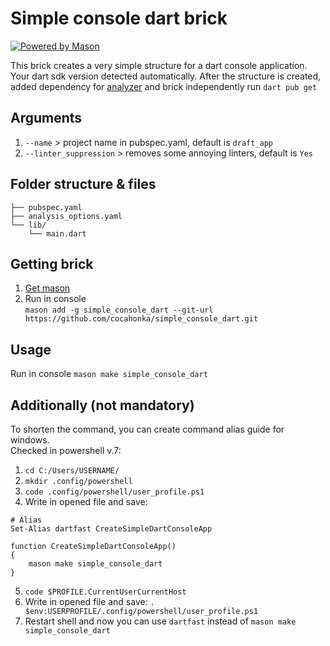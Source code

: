 # Simple console dart brick

[![Powered by Mason](https://img.shields.io/endpoint?url=https%3A%2F%2Ftinyurl.com%2Fmason-badge)](https://github.com/felangel/mason)

This brick creates a very simple structure for a dart console application. Your dart sdk version detected automatically. After the structure is created, added dependency for [analyzer][2] and brick independently run `dart pub get`

## Arguments

1. `--name` > project name in pubspec.yaml, default is `draft_app`
2. `--linter_suppression` > removes some annoying linters, default is `Yes`

## Folder structure & files

```
├── pubspec.yaml
├── analysis_options.yaml
└── lib/
    └── main.dart
```

## Getting brick 

1. [Get mason][1]
2. Run in console  
```mason add -g simple_console_dart --git-url https://github.com/cocahonka/simple_console_dart.git```

## Usage

Run in console `mason make simple_console_dart`

## Additionally (not mandatory)
To shorten the command, you can create command alias guide for windows.   
Checked in powershell v.7:
1. ```cd C:/Users/USERNAME/```
2. ```mkdir .config/powershell```
3. ```code .config/powershell/user_profile.ps1```
4. Write in opened file and save:
```
# Alias
Set-Alias dartfast CreateSimpleDartConsoleApp

function CreateSimpleDartConsoleApp()
{
    mason make simple_console_dart
}  
```
5. ```code $PROFILE.CurrentUserCurrentHost```
6. Write in opened file and save: ```. $env:USERPROFILE/.config/powershell/user_profile.ps1```
7. Restart shell and now you can use ```dartfast``` instead of ```mason make simple_console_dart```

[1]: https://github.com/felangel/mason
[2]: https://pub.dev/packages/very_good_analysis
